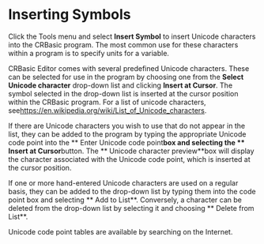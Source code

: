# Inserting Symbols

Click the Tools menu and select **Insert Symbol** to insert Unicode characters into the CRBasic program. The most common use for these characters within a program is to specify units for a variable.

CRBasic Editor comes with several predefined Unicode characters. These can be selected for use in the program by choosing one from the **Select Unicode character** drop-down list and clicking **Insert at Cursor**. The symbol selected in the drop-down list is inserted at the cursor position within the CRBasic program. For a list of unicode characters, see<https://en.wikipedia.org/wiki/List_of_Unicode_characters>.

If there are Unicode characters you wish to use that do not appear in the list, they can be added to the program by typing the appropriate Unicode code point into the ** Enter Unicode code point**box and selecting the ** Insert at Cursor**button. The ** Unicode character preview**box will display the character associated with the Unicode code point, which is inserted at the cursor position.

If one or more hand-entered Unicode characters are used on a regular basis, they can be added to the drop-down list by typing them into the code point box and selecting ** Add to List**. Conversely, a character can be deleted from the drop-down list by selecting it and choosing ** Delete from List**.

Unicode code point tables are available by searching on the Internet.

